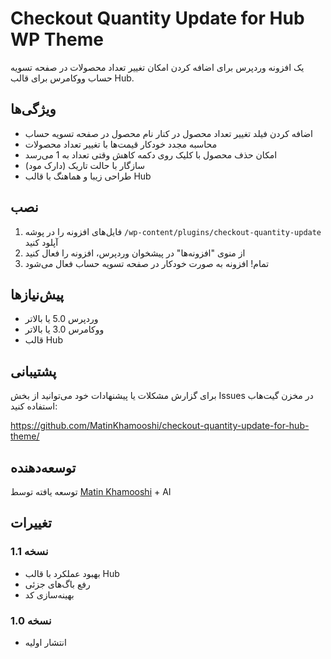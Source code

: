 # Checkout Quantity Update for Hub WP Theme

یک افزونه وردپرس برای اضافه کردن امکان تغییر تعداد محصولات در صفحه تسویه حساب ووکامرس برای قالب Hub.

## ویژگی‌ها

- اضافه کردن فیلد تغییر تعداد محصول در کنار نام محصول در صفحه تسویه حساب
- محاسبه مجدد خودکار قیمت‌ها با تغییر تعداد محصولات 
- امکان حذف محصول با کلیک روی دکمه کاهش وقتی تعداد به 1 می‌رسد
- سازگار با حالت تاریک (دارک مود)
- طراحی زیبا و هماهنگ با قالب Hub

## نصب

1. فایل‌های افزونه را در پوشه
`/wp-content/plugins/checkout-quantity-update`
آپلود کنید
2. از منوی "افزونه‌ها" در پیشخوان وردپرس، افزونه را فعال کنید
3. تمام! افزونه به صورت خودکار در صفحه تسویه حساب فعال می‌شود

## پیش‌نیازها

- وردپرس 5.0 یا بالاتر
- ووکامرس 3.0 یا بالاتر
- قالب Hub

## پشتیبانی

برای گزارش مشکلات یا پیشنهادات خود می‌توانید از بخش Issues در مخزن گیت‌هاب استفاده کنید:

https://github.com/MatinKhamooshi/checkout-quantity-update-for-hub-theme/

## توسعه‌دهنده

توسعه یافته توسط [Matin Khamooshi](https://matinkhamooshi.ir) + AI

## تغییرات

### نسخه 1.1
- بهبود عملکرد با قالب Hub
- رفع باگ‌های جزئی
- بهینه‌سازی کد

### نسخه 1.0 
- انتشار اولیه
